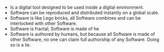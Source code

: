 - Is a digital tool designed to be used inside a digital environment.
- Software can be reproduced and distributed instantly on a global scale.
- Software is like Lego bricks, all Software combines and can be interlocked with other Software.
- Software is fractal; Software is made of he
- Software is authored by humans, but because all Software is made of other Software, no one can claim full authorship of any Software. Doing so is a lie.